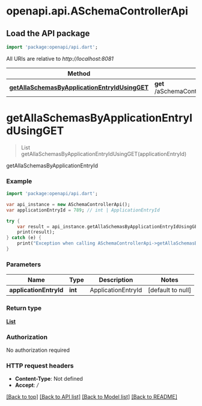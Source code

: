 # openapi.api.ASchemaControllerApi

## Load the API package
```dart
import 'package:openapi/api.dart';
```

All URIs are relative to *http://localhost:8081*

Method | HTTP request | Description
------------- | ------------- | -------------
[**getAllaSchemasByApplicationEntryIdUsingGET**](ASchemaControllerApi.md#getAllaSchemasByApplicationEntryIdUsingGET) | **get** /aSchemaController/getAllaSchemasByApplicationEntryId/{ApplicationEntryId} | getAllaSchemasByApplicationEntryId


# **getAllaSchemasByApplicationEntryIdUsingGET**
> List<ASchema> getAllaSchemasByApplicationEntryIdUsingGET(applicationEntryId)

getAllaSchemasByApplicationEntryId

### Example 
```dart
import 'package:openapi/api.dart';

var api_instance = new ASchemaControllerApi();
var applicationEntryId = 789; // int | ApplicationEntryId

try { 
    var result = api_instance.getAllaSchemasByApplicationEntryIdUsingGET(applicationEntryId);
    print(result);
} catch (e) {
    print("Exception when calling ASchemaControllerApi->getAllaSchemasByApplicationEntryIdUsingGET: $e\n");
}
```

### Parameters

Name | Type | Description  | Notes
------------- | ------------- | ------------- | -------------
 **applicationEntryId** | **int**| ApplicationEntryId | [default to null]

### Return type

[**List<ASchema>**](ASchema.md)

### Authorization

No authorization required

### HTTP request headers

 - **Content-Type**: Not defined
 - **Accept**: */*

[[Back to top]](#) [[Back to API list]](../README.md#documentation-for-api-endpoints) [[Back to Model list]](../README.md#documentation-for-models) [[Back to README]](../README.md)

